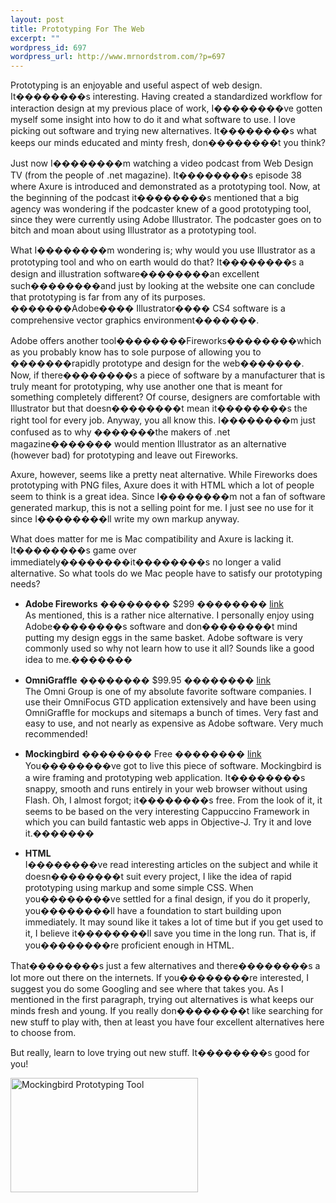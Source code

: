 ```yaml
--- 
layout: post
title: Prototyping For The Web
excerpt: ""
wordpress_id: 697
wordpress_url: http://www.mrnordstrom.com/?p=697
---
```

<p>Prototyping is an enjoyable and useful aspect of web design. It��������s interesting. Having created a standardized workflow for interaction design at my previous place of work, I��������ve gotten myself some insight into how to do it and what software to use. I love picking out software and trying new alternatives. It��������s what keeps our minds educated and minty fresh, don��������t you think?</p>
<!--more-->
<p>Just now I��������m watching a video podcast from Web Design TV (from the people of .net magazine). It��������s episode 38 where Axure is introduced and demonstrated as a prototyping tool. Now, at the beginning of the podcast it��������s mentioned that a big agency was wondering if the podcaster knew of a good prototyping tool, since they were currently using Adobe Illustrator. The podcaster goes on to bitch and moan about using Illustrator as a prototyping tool.</p>
<p>What I��������m wondering is; why would you use Illustrator as a prototyping tool and who on earth would do that? It��������s a design and illustration software��������an excellent such��������and just by looking at the website one can conclude that prototyping is far from any of its purposes. �������Adobe���� Illustrator���� CS4 software is a comprehensive vector graphics environment�������.</p>
<p>Adobe offers another tool��������Fireworks��������which as you probably know has to sole purpose of allowing you to �������rapidly prototype and design for the web�������. Now, if there��������s a piece of software by a manufacturer that is truly meant for prototyping, why use another one that is meant for something completely different? Of course, designers are comfortable with Illustrator but that doesn��������t mean it��������s the right tool for every job. Anyway, you all know this. I��������m just confused as to why �������the makers of .net magazine������� would mention Illustrator as an alternative (however bad) for prototyping and leave out Fireworks. </p>
<p>Axure, however, seems like a pretty neat alternative. While Fireworks does prototyping with PNG files, Axure does it with HTML which a lot of people seem to think is a great idea. Since I��������m not a fan of software generated markup, this is not a selling point for me. I just see no use for it since I��������ll write my own markup anyway.</p>
<p>What does matter for me is Mac compatibility and Axure is lacking it. It��������s game over immediately��������it��������s no longer a valid alternative. So what tools do we Mac people have to satisfy our prototyping needs?</p>
<ul>
<li><p><strong>Adobe Fireworks</strong> �������� $299 �������� <a href="http://www.adobe.com/products/fireworks/">link</a><br>As mentioned, this is a rather nice alternative. I personally enjoy using Adobe��������s software and don��������t mind putting my design eggs in the same basket. Adobe software is very commonly used so why not learn how to use it all? Sounds like a good idea to me.�������</p></li>
<li><p><strong>OmniGraffle</strong> �������� $99.95 �������� <a href="http://www.omnigroup.com/applications/OmniGraffle/">link</a><br>The Omni Group is one of my absolute favorite software companies. I use their OmniFocus GTD application extensively and have been using OmniGraffle for mockups and sitemaps a bunch of times. Very fast and easy to use, and not nearly as expensive as Adobe software. Very much recommended!</p></li><li><p><strong>Mockingbird</strong> �������� Free �������� <a href="http://gomockingbird.com/mockingbird/">link</a><br>You��������ve got to live this piece of software. Mockingbird is a wire framing and prototyping web application. It��������s snappy, smooth and runs entirely in your web browser without using Flash. Oh, I almost forgot; it��������s free. From the look of it, it seems to be based on the very interesting Cappuccino Framework in which you can build fantastic web apps in Objective-J. Try it and love it.�������</p></li>
<li><p><strong>HTML</strong><br>I��������ve read interesting articles on the subject and while it doesn��������t suit every project, I like the idea of rapid prototyping using markup and some simple CSS. When you��������ve settled for a final design, if you do it properly, you��������ll have a foundation to start building upon immediately. It may sound like it takes a lot of time but if you get used to it, I believe it��������ll save you time in the long run. That is, if you��������re proficient enough in HTML.</p></li>
</ul>
<p>That��������s just a few alternatives and there��������s a lot more out there on the internets. If you��������re interested, I suggest you do some Googling and see where that takes you. As I mentioned in the first paragraph, trying out alternatives is what keeps our minds fresh and young. If you really don��������t like searching for new stuff to play with, then at least you have four excellent alternatives here to choose from.</p>
<p>But really, learn to love trying out new stuff. It��������s good for you!</p>
<p><a href="http://www.mrnordstrom.com/wp-content/uploads/2010/02/mockingbird_screenshot.png"><img src="http://www.mrnordstrom.com/wp-content/uploads/2010/02/mockingbird_screenshot-300x183.png" alt="Mockingbird Prototyping Tool" title="Mockingbird Prototyping Tool" width="300" height="183" class="alignnone size-medium wp-image-726" /></a></p>
